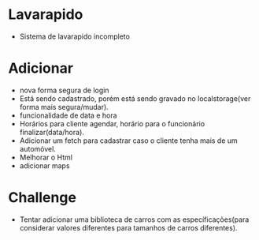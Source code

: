 # Lavarapido
- Sistema de lavarapido incompleto

# Adicionar 
- nova forma segura de login
- Está sendo cadastrado, porém está sendo gravado no localstorage(ver forma mais segura/mudar).
- funcionalidade de data e hora
- Horários para cliente agendar, horário para o funcionário finalizar(data/hora).
- Adicionar um fetch para cadastrar caso o cliente tenha mais de um automóvel.
- Melhorar o Html
- adicionar maps
# Challenge
- Tentar adicionar uma biblioteca de carros com as específicações(para considerar valores diferentes para tamanhos de carros diferentes).
